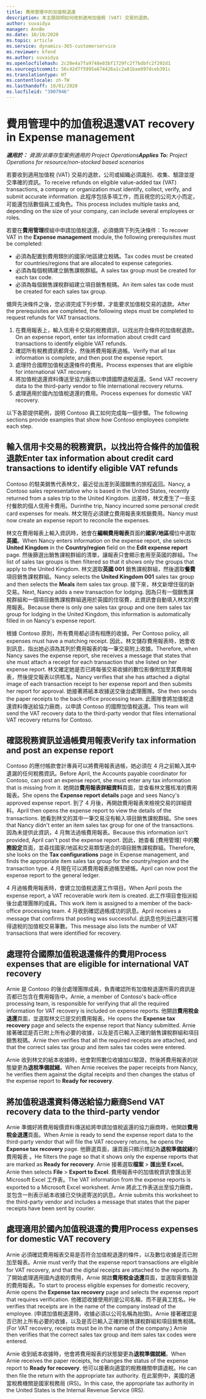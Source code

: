 ```yaml
---
title: 費用管理中的加值稅退還
description: 本主題說明如何收到適用加值稅 (VAT) 交易的退款。
author: suvaidya
manager: AnnBe
ms.date: 10/10/2020
ms.topic: article
ms.service: dynamics-365-customerservice
ms.reviewer: kfend
ms.author: suvaidya
ms.openlocfilehash: 2c20e4a7fa9748e03bf1729fc2f7bdbfc2f292d1
ms.sourcegitcommit: 56c42d7f5995a674426a1c2a81bae897dceb391c
ms.translationtype: HT
ms.contentlocale: zh-TW
ms.lasthandoff: 10/01/2020
ms.locfileid: "3907946"
---
```

# <a name="vat-recovery-in-expense-management"></a><span data-ttu-id="2b7f6-103">費用管理中的加值稅退還</span><span class="sxs-lookup"><span data-stu-id="2b7f6-103">VAT recovery in Expense management</span></span>

<span data-ttu-id="2b7f6-104">_**適用於：** 資源/非庫存型案例適用的 Project Operations_</span><span class="sxs-lookup"><span data-stu-id="2b7f6-104">_**Applies To:** Project Operations for resource/non-stocked based scenarios_</span></span>

<span data-ttu-id="2b7f6-105">若要收到適用加值稅 (VAT) 交易的退款，公司或組織必須識別、收集、驗證並提交準確的資訊。</span><span class="sxs-lookup"><span data-stu-id="2b7f6-105">To receive refunds on eligible value-added tax (VAT) transactions, a company or organization must identify, collect, verify, and submit accurate information.</span></span> <span data-ttu-id="2b7f6-106">此程序包括多項工作，而且視您的公司大小而定，可能還包括數個員工或角色。</span><span class="sxs-lookup"><span data-stu-id="2b7f6-106">This process includes multiple tasks and, depending on the size of your company, can include several employees or roles.</span></span>

<span data-ttu-id="2b7f6-107">若要在**費用管理**模組中申請加值稅退還，必須備齊下列先決條件：</span><span class="sxs-lookup"><span data-stu-id="2b7f6-107">To recover VAT in the **Expense management** module, the following prerequisites must be completed:</span></span>

- <span data-ttu-id="2b7f6-108">必須為配置到費用類別的國家/地區建立稅碼。</span><span class="sxs-lookup"><span data-stu-id="2b7f6-108">Tax codes must be created for countries/regions that are allocated to expense categories.</span></span>
- <span data-ttu-id="2b7f6-109">必須為每個稅碼建立銷售課稅群組。</span><span class="sxs-lookup"><span data-stu-id="2b7f6-109">A sales tax group must be created for each tax code.</span></span>
- <span data-ttu-id="2b7f6-110">必須為每個銷售課稅群組建立項目銷售稅碼。</span><span class="sxs-lookup"><span data-stu-id="2b7f6-110">An item sales tax code must be created for each sales tax group.</span></span>

<span data-ttu-id="2b7f6-111">備齊先決條件之後，您必須完成下列步驟，才能要求加值稅交易的退款。</span><span class="sxs-lookup"><span data-stu-id="2b7f6-111">After the prerequisites are completed, the following steps must be completed to request refunds for VAT transactions.</span></span>

1. <span data-ttu-id="2b7f6-112">在費用報表上，輸入信用卡交易的稅務資訊，以找出符合條件的加值稅退款。</span><span class="sxs-lookup"><span data-stu-id="2b7f6-112">On an expense report, enter tax information about credit card transactions to identify eligible VAT refunds.</span></span>
2. <span data-ttu-id="2b7f6-113">確認所有稅務資訊都齊全，然後將費用報表過帳。</span><span class="sxs-lookup"><span data-stu-id="2b7f6-113">Verify that all tax information is complete, and then post the expense report.</span></span>
3. <span data-ttu-id="2b7f6-114">處理符合國際加值稅退還條件的費用。</span><span class="sxs-lookup"><span data-stu-id="2b7f6-114">Process expenses that are eligible for international VAT recovery.</span></span>
4. <span data-ttu-id="2b7f6-115">將加值稅退還資料傳送至協力廠商以申請國際退稅返還。</span><span class="sxs-lookup"><span data-stu-id="2b7f6-115">Send VAT recovery data to the third-party vendor to file international recovery returns.</span></span>
5. <span data-ttu-id="2b7f6-116">處理適用於國內加值稅退還的費用。</span><span class="sxs-lookup"><span data-stu-id="2b7f6-116">Process expenses for domestic VAT recovery.</span></span>

<span data-ttu-id="2b7f6-117">以下各節提供範例，說明 Contoso 員工如何完成每一個步驟。</span><span class="sxs-lookup"><span data-stu-id="2b7f6-117">The following sections provide examples that show how Contoso employees complete each step.</span></span>

## <a name="enter-tax-information-about-credit-card-transactions-to-identify-eligible-vat-refunds"></a><span data-ttu-id="2b7f6-118">輸入信用卡交易的稅務資訊，以找出符合條件的加值稅退款</span><span class="sxs-lookup"><span data-stu-id="2b7f6-118">Enter tax information about credit card transactions to identify eligible VAT refunds</span></span>

<span data-ttu-id="2b7f6-119">Contoso 的駐美銷售代表林文，最近從出差到英國銷售的旅程返回。</span><span class="sxs-lookup"><span data-stu-id="2b7f6-119">Nancy, a Contoso sales representative who is based in the United States, recently returned from a sales trip to the United Kingdom.</span></span> <span data-ttu-id="2b7f6-120">出差時，林文產生了一些支付餐飲的個人信用卡費用。</span><span class="sxs-lookup"><span data-stu-id="2b7f6-120">Durinthe trip, Nancy incurred some personal credit card expenses for meals.</span></span> <span data-ttu-id="2b7f6-121">林文現在必須建立費用報表來核銷費用。</span><span class="sxs-lookup"><span data-stu-id="2b7f6-121">Nancy must now create an expense report to reconcile the expenses.</span></span>

<span data-ttu-id="2b7f6-122">林文在費用報表上輸入資訊時，她會在**編輯費用報表**頁面的**國家/地區**欄位中選取**英國**。</span><span class="sxs-lookup"><span data-stu-id="2b7f6-122">When Nancy enters information on the expense report, she selects **United Kingdom** in the **Country/region** field on the **Edit expense report** page.</span></span> <span data-ttu-id="2b7f6-123">然後篩選出銷售課稅群組的清單，讓報表只會顯示套用至英國的群組。</span><span class="sxs-lookup"><span data-stu-id="2b7f6-123">The list of sales tax groups is then filtered so that it shows only the groups that apply to the United Kingdom.</span></span> <span data-ttu-id="2b7f6-124">林文選取**英國 001** 銷售課稅群組，然後選取**餐費**項目銷售課稅群組。</span><span class="sxs-lookup"><span data-stu-id="2b7f6-124">Nancy selects the **United Kingdom 001** sales tax group and then selects the **Meals** item sales tax group.</span></span> <span data-ttu-id="2b7f6-125">接下來，林文新增住宿的新交易。</span><span class="sxs-lookup"><span data-stu-id="2b7f6-125">Next, Nancy adds a new transaction for lodging.</span></span> <span data-ttu-id="2b7f6-126">因為只有一個銷售課稅群組和一個項目銷售課稅群組適用於英國的住宿費，此資訊會自動填入林文的費用報表。</span><span class="sxs-lookup"><span data-stu-id="2b7f6-126">Because there is only one sales tax group and one item sales tax group for lodging in the United Kingdom, this information is automatically filled in on Nancy's expense report.</span></span>

<span data-ttu-id="2b7f6-127">根據 Contoso 原則，所有費用都必須有相應的收據。</span><span class="sxs-lookup"><span data-stu-id="2b7f6-127">Per Contoso policy, all expenses must have a matching receipt.</span></span> <span data-ttu-id="2b7f6-128">因此，林文儲存費用報表時，她會收到訊息，指出她必須為其列於費用報表的每一筆交易附上收據。</span><span class="sxs-lookup"><span data-stu-id="2b7f6-128">Therefore, when Nancy saves the expense report, she receives a message that states that she must attach a receipt for each transaction that she listed on her expense report.</span></span> <span data-ttu-id="2b7f6-129">林文確定她是否已將每張交易收據的數位影像附加至其費用報表，然後提交報表以供核准。</span><span class="sxs-lookup"><span data-stu-id="2b7f6-129">Nancy verifies that she has attached a digital image of each transaction receipt to her expense report and then submits her report for approval.</span></span> <span data-ttu-id="2b7f6-130">她接著將紙本收據送交後台處理團隊。</span><span class="sxs-lookup"><span data-stu-id="2b7f6-130">She then sends the paper receipts to the back-office processing team.</span></span> <span data-ttu-id="2b7f6-131">此團隊會將加值稅退還資料傳送給協力廠商，以申請 Contoso 的國際加值稅返還。</span><span class="sxs-lookup"><span data-stu-id="2b7f6-131">This team will send the VAT recovery data to the third-party vendor that files international VAT recovery returns for Contoso.</span></span>

## <a name="verify-tax-information-and-post-an-expense-report"></a><span data-ttu-id="2b7f6-132">確認稅務資訊並過帳費用報表</span><span class="sxs-lookup"><span data-stu-id="2b7f6-132">Verify tax information and post an expense report</span></span>

<span data-ttu-id="2b7f6-133">Contoso 的應付帳款會計專員可以將費用報表過帳，她必須在 4 月之前輸入其中遺漏的任何稅務資訊。</span><span class="sxs-lookup"><span data-stu-id="2b7f6-133">Before April, the Accounts payable coordinator for Contoso, can post an expense report, she must enter any tax information that is missing from it.</span></span> <span data-ttu-id="2b7f6-134">她開啟**費用報表詳細資料**頁面，並查看林文獲核准的費用報表。</span><span class="sxs-lookup"><span data-stu-id="2b7f6-134">She opens the **Expense report details** page and sees Nancy's approved expense report.</span></span> <span data-ttu-id="2b7f6-135">到了 4 月後，再開啟費用報表來檢視交易的詳細資料。</span><span class="sxs-lookup"><span data-stu-id="2b7f6-135">April then opens the expense report to view the details of the transactions.</span></span> <span data-ttu-id="2b7f6-136">她看到林文的其中一筆交易沒有輸入項目銷售課稅群組。</span><span class="sxs-lookup"><span data-stu-id="2b7f6-136">She sees that Nancy didn't enter an item sales tax group for one of the transactions.</span></span> <span data-ttu-id="2b7f6-137">因為未提供此資訊，4 月無法過帳費用報表。</span><span class="sxs-lookup"><span data-stu-id="2b7f6-137">Because this information isn't provided, April can't post the expense report.</span></span> <span data-ttu-id="2b7f6-138">因此，她查看 [費用管理] 中的**稅務設定**頁面，並尋找國家/地區和交易類型適合的項目銷售課稅群組。</span><span class="sxs-lookup"><span data-stu-id="2b7f6-138">Therefore, she looks on the **Tax configurations** page in Expense management, and finds the appropriate item sales tax group for the country/region and the transaction type.</span></span> <span data-ttu-id="2b7f6-139">4 月現在可以將費用報表過帳至總帳。</span><span class="sxs-lookup"><span data-stu-id="2b7f6-139">April can now post the expense report to the general ledger.</span></span>

<span data-ttu-id="2b7f6-140">4 月過帳費用報表時，會建立加值稅退還工作項目。</span><span class="sxs-lookup"><span data-stu-id="2b7f6-140">When April posts the expense report, a VAT recoverable work item is created.</span></span> <span data-ttu-id="2b7f6-141">此工作項目會指派給後台處理團隊的成員。</span><span class="sxs-lookup"><span data-stu-id="2b7f6-141">This work item is assigned to a member of the back-office processing team.</span></span> <span data-ttu-id="2b7f6-142">4 月收到確認過帳成功的訊息。</span><span class="sxs-lookup"><span data-stu-id="2b7f6-142">April receives a message that confirms that posting was successful.</span></span> <span data-ttu-id="2b7f6-143">此訊息也列出已識別可獲得退稅的加值稅交易筆數。</span><span class="sxs-lookup"><span data-stu-id="2b7f6-143">This message also lists the number of VAT transactions that were identified for recovery.</span></span>

## <a name="process-expenses-that-are-eligible-for-international-vat-recovery"></a><span data-ttu-id="2b7f6-144">處理符合國際加值稅退還條件的費用</span><span class="sxs-lookup"><span data-stu-id="2b7f6-144">Process expenses that are eligible for international VAT recovery</span></span>

<span data-ttu-id="2b7f6-145">Arnie 是 Contoso 的後台處理團隊成員，負責確認所有加值稅退還所需的資訊是否都已包含在費用報告中。</span><span class="sxs-lookup"><span data-stu-id="2b7f6-145">Arnie, a member of Contoso's back-office processing team, is responsible for verifying that all the required information for VAT recovery is included on expense reports.</span></span> <span data-ttu-id="2b7f6-146">他開啟**費用稅金退還**頁面，並選取林文已提交的費用報表。</span><span class="sxs-lookup"><span data-stu-id="2b7f6-146">He opens the **Expense tax recovery** page and selects the expense report that Nancy submitted.</span></span> <span data-ttu-id="2b7f6-147">Arnie 接著確認是否已附上所有必要的收據，以及是否已輸入正確的銷售課稅群組和項目銷售稅碼。</span><span class="sxs-lookup"><span data-stu-id="2b7f6-147">Arnie then verifies that all the required receipts are attached, and that the correct sales tax group and item sales tax codes were entered.</span></span>

<span data-ttu-id="2b7f6-148">Arnie 收到林文的紙本收據時，他會對照數位收據加以驗證，然後將費用報表的狀態變更為**退稅準備就緒**。</span><span class="sxs-lookup"><span data-stu-id="2b7f6-148">When Arnie receives the paper receipts from Nancy, he verifies them against the digital receipts and then changes the status of the expense report to **Ready for recovery**.</span></span>

## <a name="send-vat-recovery-data-to-the-third-party-vendor"></a><span data-ttu-id="2b7f6-149">將加值稅退還資料傳送給協力廠商</span><span class="sxs-lookup"><span data-stu-id="2b7f6-149">Send VAT recovery data to the third-party vendor</span></span>

<span data-ttu-id="2b7f6-150">Arnie 準備好將費用報價資料傳送給將申請加值稅返還的協力廠商時，他開啟**費用稅金退還**頁面。</span><span class="sxs-lookup"><span data-stu-id="2b7f6-150">When Arnie is ready to send the expense report data to the third-party vendor that will file the VAT recovery returns, he opens the **Expense tax recovery** page.</span></span> <span data-ttu-id="2b7f6-151">他篩選頁面，讓頁面只顯示標記為**退稅準備就緒**的費用報表 。</span><span class="sxs-lookup"><span data-stu-id="2b7f6-151">He filters the page so that it shows only the expense reports that are marked as **Ready for recovery**.</span></span> <span data-ttu-id="2b7f6-152">Arnie 接著選取**檔案** &gt; **匯出至 Excel**。</span><span class="sxs-lookup"><span data-stu-id="2b7f6-152">Arnie then selects **File** &gt; **Export to Excel**.</span></span> <span data-ttu-id="2b7f6-153">費用報表中的加值稅資訊會匯出至 Microsoft Excel 工作表。</span><span class="sxs-lookup"><span data-stu-id="2b7f6-153">The VAT information from the expense reports is exported to a Microsoft Excel worksheet.</span></span> <span data-ttu-id="2b7f6-154">Arnie 將此工作表送出至協力廠商，並包含一則表示紙本收據已交快遞寄送的訊息。</span><span class="sxs-lookup"><span data-stu-id="2b7f6-154">Arnie submits this worksheet to the third-party vendor and includes a message that states that the paper receipts have been sent by courier.</span></span>

## <a name="process-expenses-for-domestic-vat-recovery"></a><span data-ttu-id="2b7f6-155">處理適用於國內加值稅退還的費用</span><span class="sxs-lookup"><span data-stu-id="2b7f6-155">Process expenses for domestic VAT recovery</span></span>

<span data-ttu-id="2b7f6-156">Arnie 必須確認費用報表交易是否符合加值稅退還的條件，以及數位收據是否已附加至報表。</span><span class="sxs-lookup"><span data-stu-id="2b7f6-156">Arnie must verify that the expense report transactions are eligible for VAT recovery, and that the digital receipts are attached to the reports.</span></span> <span data-ttu-id="2b7f6-157">為了開始處理適用國內退稅的費用，Arnie 開啟**費用稅金退還**頁面，並選取需要驗證的費用報表。</span><span class="sxs-lookup"><span data-stu-id="2b7f6-157">To start to process eligible expenses for domestic recovery, Arnie opens the **Expense tax recovery** page and selects the expense report that requires verification.</span></span> <span data-ttu-id="2b7f6-158">他確認收據使用的是公司名稱，而不是員工姓名。</span><span class="sxs-lookup"><span data-stu-id="2b7f6-158">He verifies that receipts are in the name of the company instead of the employee.</span></span> <span data-ttu-id="2b7f6-159">(申請加值稅退還時，收據必須以公司名稱為抬頭)。Arnie 接著確認是否已附上所有必要的收據，以及是否已輸入正確的銷售課稅群組和項目銷售稅碼。</span><span class="sxs-lookup"><span data-stu-id="2b7f6-159">(For VAT recovery, receipts must be in the name of the company.) Arnie then verifies that the correct sales tax group and item sales tax codes were entered.</span></span>

<span data-ttu-id="2b7f6-160">Arnie 收到紙本收據時，他會將費用報表的狀態變更為**退稅準備就緒**。</span><span class="sxs-lookup"><span data-stu-id="2b7f6-160">When Arnie receives the paper receipts, he changes the status of the expense report to **Ready for recovery**.</span></span> <span data-ttu-id="2b7f6-161">他可以接著向適當的稅務機關申請退稅。</span><span class="sxs-lookup"><span data-stu-id="2b7f6-161">He can then file the return with the appropriate tax authority.</span></span> <span data-ttu-id="2b7f6-162">在此案例中，美國的適當稅務機關是國家稅務局 (IRS)。</span><span class="sxs-lookup"><span data-stu-id="2b7f6-162">In this case, the appropriate tax authority in the United States is the Internal Revenue Service (IRS).</span></span>
